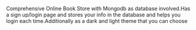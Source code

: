 Comprehensive Online Book Store with Mongodb as database involved.Has a sign up/login page and stores your info in the database and helps you login each time.Additionally as a dark and light theme that you can choose
